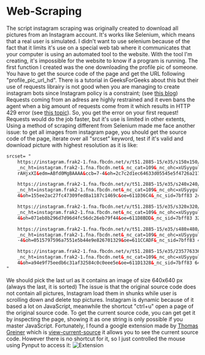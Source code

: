 # Web-Scraping
The script instagram scraping was originally created to download all pictures from an Instagram account. 
It's works like Selenium, which means that a real user is simulated. I didn't want to use selenium because of the fact 
that it limits it's use on a special web tab where it communicates that your computer is using an automated tool to
the website. With the tool I'm creating, it's impossible for the website to know if a program is running.
The first function I created was the one downloading the profile pic of someone. You have to get the source code
of the page and get the URL following "profile_pic_url_hd". There is a tutorial in GeeksForGeeks about this but their 
use of requests librairy is not good when you are managing to create instagram bots since Instagram policy is a constraint;
(see [this blog](https://blog.hubspot.com/marketing/bots-vs-humans-instagram#:~:text=The%20answer%20%2D%2D%20according%20to,large%20number%20of%20bot%20accounts.&text=If%20you%20really%20wanted%20to,news%2C%20don't%20be.))
Requests coming from an adress are highly restrained and it even bans the agent when a big amount of requests come from it 
which results in HTTP 429 error (see [this topic](https://stackoverflow.com/questions/56758333/error-429-with-simple-query-on-google-with-requests-python/56758488)). 
So, you get the error on  your first request! Requests would do the job faster, but it's use is limited in other extents,
Using a method of scraping different from Selenium made me face another issue: to get all images from instagram page, you should get the source 
code of the page, iterate over all "srcset" keyword, test if it's valid and download picture with highest resolution as it is like:
```html
srcset= "
    https://instagram.frak2-1.fna.fbcdn.net/v/t51.2885-15/e35/s150x150/235776336_3886225414816365_2529639022446482933_n.jpg?
    _nc_ht=instagram.frak2-1.fna.fbcdn.net&_nc_cat=109&_nc_ohc=xUSyygulaRwAX9hvv-_&tn=SG9EeeZ3-
    rAHjxXI&edm=ABfd0MgBAAAA&ccb=7-4&oh=2c7c2d1ec64633d05545e5f4726a217a&oe=611CA38C&_nc_sid=7bff83 150w,

    https://instagram.frak2-1.fna.fbcdn.net/v/t51.2885-15/e35/s240x240/235776336_3886225414816365_2529639022446482933_n.jpg?
    _nc_ht=instagram.frak2-1.fna.fbcdn.net&_nc_cat=109&_nc_ohc=xUSyygulaRwAX9hvv-_&tn=SG9EeeZ3-rAHjxXI&edm=ABfd0MgBAAAA&ccb=7-
    4&oh=155ee2ac27fc47309fed8a1187c1469c&oe=611D36C4&_nc_sid=7bff83 240w,

    https://instagram.frak2-1.fna.fbcdn.net/v/t51.2885-15/e35/s320x320/235776336_3886225414816365_2529639022446482933_n.jpg?
    _nc_ht=instagram.frak2-1.fna.fbcdn.net&_nc_cat=109&_nc_ohc=xUSyygulaRwAX9hvv-_&tn=SG9EeeZ3-rAHjxXI&edm=ABfd0MgBAAAA&ccb=7-
    4&oh=071eb8b296d7d96d4fc56dc26eb79f44&oe=611D8BDD&_nc_sid=7bff83 320w,

    https://instagram.frak2-1.fna.fbcdn.net/v/t51.2885-15/e35/s480x480/235776336_3886225414816365_2529639022446482933_n.jpg?
    _nc_ht=instagram.frak2-1.fna.fbcdn.net&_nc_cat=109&_nc_ohc=xUSyygulaRwAX9hvv-_&tn=SG9EeeZ3-rAHjxXI&edm=ABfd0MgBAAAA&ccb=7
    -4&oh=0515797596a7551e5b44e9e826701329&oe=611CCADF&_nc_sid=7bff83 480w,

    https://instagram.frak2-1.fna.fbcdn.net/v/t51.2885-15/e35/235776336_3886225414816365_2529639022446482933_n.jpg?
    _nc_ht=instagram.frak2-1.fna.fbcdn.net&_nc_cat=109&_nc_ohc=xUSyygulaRwAX9hvv-_&tn=SG9EeeZ3-rAHjxXI&edm=ABfd0MgBAAAA&ccb=7-
    4&oh=a94e9f75eedb6c31af32584c0c0eee5e&oe=611D1328&_nc_sid=7bff83 640w
"
```
We should pick the last url as it contains an image of size 640x640 px (always the last, it is sorted)
The issue is that the original source code does not contain all pictures, Instagram load them in shunks while user is scrolling
down and delete top pictures. Instagram is dynamic because of it based a lot on JavaScript, meanwhile the shortcut "ctrl+u" open a page
of the original source code.
To get the current source code, you can get get it by inspecting the page, showing it as one string is only possible if you master JavaScript.
Fortunately, I found a google extension made by [Thomas Greiner](https://github.com/ThomasGreiner) which is [view-current-source](https://chrome.google.com/webstore/detail/view-current-source/bloebkffnmchginelkmdcemamcdeamei)
it allows you to see the current source code. However there is no shortcut for it, so I just controlled the mouse using Pynput to access it:
![Extension](http://https://github.com/Wildric-Auric/Web-Scrapping/blob/Wildric-Auric-patch-1/Capture%20d%E2%80%99%C3%A9cran%202021-08-13%20153959.png)
